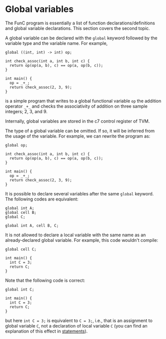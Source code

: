 # Global variables

The FunC program is essentially a list of function declarations/definitions and global variable declarations. This section covers the second topic.

A global variable can be declared with the `global` keyword followed by the variable type and the variable name. For example,

```func
global ((int, int) -> int) op;

int check_assoc(int a, int b, int c) {
  return op(op(a, b), c) == op(a, op(b, c));
}

int main() {
  op = _+_;
  return check_assoc(2, 3, 9);
}
```

is a simple program that writes to a global functional variable `op` the addition operator `_+_` and checks the associativity of addition on three sample integers; 2, 3, and 9.

Internally, global variables are stored in the c7 control register of TVM.

The type of a global variable can be omitted. If so, it will be inferred from the usage of the variable. For example, we can rewrite the program as:

```func
global op;

int check_assoc(int a, int b, int c) {
  return op(op(a, b), c) == op(a, op(b, c));
}

int main() {
  op = _+_;
  return check_assoc(2, 3, 9);
}
```

It is possible to declare several variables after the same `global` keyword. The following codes are equivalent:

```func
global int A;
global cell B;
global C;
```

```func
global int A, cell B, C;
```

It is not allowed to declare a local variable with the same name as an already-declared global variable. For example, this code wouldn't compile:

```func
global cell C;

int main() {
  int C = 3;
  return C;
}
```

Note that the following code is correct:

```func
global int C;

int main() {
  int C = 3;
  return C;
}
```

but here `int C = 3;` is equivalent to `C = 3;`, i.e., that is an assignment to global variable `C`, not a declaration of local variable `C` (you can find an explanation of this effect in [statements](/develop/func/statements#variable-declaration)).

